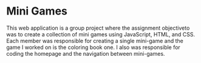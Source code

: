 # Mini Games

This web application is a group project where the assignment objectiveto was to create a collection of mini games using JavaScript, HTML, and CSS. Each member was responsible for creating a single mini-game and the game I worked on is the coloring book one. I also was responsible for coding the homepage and the navigation between mini-games.

